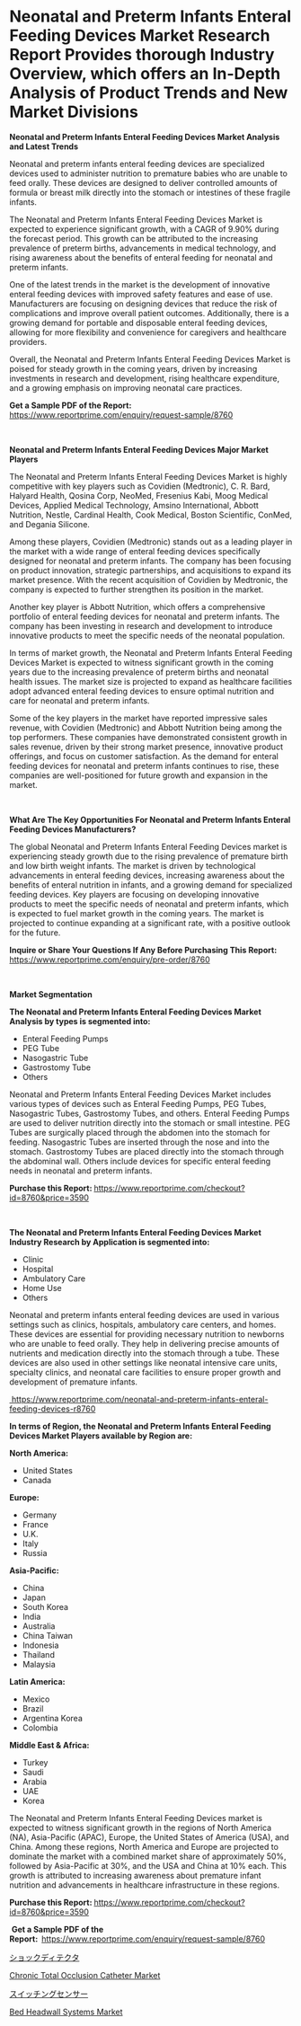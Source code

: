 <p><h1>Neonatal and Preterm Infants Enteral Feeding Devices Market Research Report Provides thorough Industry Overview, which offers an In-Depth Analysis of Product Trends and New Market Divisions</h1></p><p><strong>Neonatal and Preterm Infants Enteral Feeding Devices Market Analysis and Latest Trends</strong></p>
<p><p>Neonatal and preterm infants enteral feeding devices are specialized devices used to administer nutrition to premature babies who are unable to feed orally. These devices are designed to deliver controlled amounts of formula or breast milk directly into the stomach or intestines of these fragile infants.</p><p>The Neonatal and Preterm Infants Enteral Feeding Devices Market is expected to experience significant growth, with a CAGR of 9.90% during the forecast period. This growth can be attributed to the increasing prevalence of preterm births, advancements in medical technology, and rising awareness about the benefits of enteral feeding for neonatal and preterm infants.</p><p>One of the latest trends in the market is the development of innovative enteral feeding devices with improved safety features and ease of use. Manufacturers are focusing on designing devices that reduce the risk of complications and improve overall patient outcomes. Additionally, there is a growing demand for portable and disposable enteral feeding devices, allowing for more flexibility and convenience for caregivers and healthcare providers.</p><p>Overall, the Neonatal and Preterm Infants Enteral Feeding Devices Market is poised for steady growth in the coming years, driven by increasing investments in research and development, rising healthcare expenditure, and a growing emphasis on improving neonatal care practices.</p></p>
<p><strong>Get a Sample PDF of the Report:&nbsp;</strong> <a href="https://www.reportprime.com/enquiry/request-sample/8760">https://www.reportprime.com/enquiry/request-sample/8760</a></p>
<p>&nbsp;</p>
<p><strong>Neonatal and Preterm Infants Enteral Feeding Devices Major Market Players</strong></p>
<p><p>The Neonatal and Preterm Infants Enteral Feeding Devices Market is highly competitive with key players such as Covidien (Medtronic), C. R. Bard, Halyard Health, Qosina Corp, NeoMed, Fresenius Kabi, Moog Medical Devices, Applied Medical Technology, Amsino International, Abbott Nutrition, Nestle, Cardinal Health, Cook Medical, Boston Scientific, ConMed, and Degania Silicone.</p><p>Among these players, Covidien (Medtronic) stands out as a leading player in the market with a wide range of enteral feeding devices specifically designed for neonatal and preterm infants. The company has been focusing on product innovation, strategic partnerships, and acquisitions to expand its market presence. With the recent acquisition of Covidien by Medtronic, the company is expected to further strengthen its position in the market.</p><p>Another key player is Abbott Nutrition, which offers a comprehensive portfolio of enteral feeding devices for neonatal and preterm infants. The company has been investing in research and development to introduce innovative products to meet the specific needs of the neonatal population.</p><p>In terms of market growth, the Neonatal and Preterm Infants Enteral Feeding Devices Market is expected to witness significant growth in the coming years due to the increasing prevalence of preterm births and neonatal health issues. The market size is projected to expand as healthcare facilities adopt advanced enteral feeding devices to ensure optimal nutrition and care for neonatal and preterm infants.</p><p>Some of the key players in the market have reported impressive sales revenue, with Covidien (Medtronic) and Abbott Nutrition being among the top performers. These companies have demonstrated consistent growth in sales revenue, driven by their strong market presence, innovative product offerings, and focus on customer satisfaction. As the demand for enteral feeding devices for neonatal and preterm infants continues to rise, these companies are well-positioned for future growth and expansion in the market.</p></p>
<p>&nbsp;</p>
<p><strong>What Are The Key Opportunities For Neonatal and Preterm Infants Enteral Feeding Devices Manufacturers?</strong></p>
<p><p>The global Neonatal and Preterm Infants Enteral Feeding Devices market is experiencing steady growth due to the rising prevalence of premature birth and low birth weight infants. The market is driven by technological advancements in enteral feeding devices, increasing awareness about the benefits of enteral nutrition in infants, and a growing demand for specialized feeding devices. Key players are focusing on developing innovative products to meet the specific needs of neonatal and preterm infants, which is expected to fuel market growth in the coming years. The market is projected to continue expanding at a significant rate, with a positive outlook for the future.</p></p>
<p><strong>Inquire or Share Your Questions If Any Before Purchasing This Report:</strong> <a href="https://www.reportprime.com/enquiry/pre-order/8760">https://www.reportprime.com/enquiry/pre-order/8760</a></p>
<p>&nbsp;</p>
<p><strong>Market Segmentation</strong></p>
<p><strong>The Neonatal and Preterm Infants Enteral Feeding Devices Market Analysis by types is segmented into:</strong></p>
<p><ul><li>Enteral Feeding Pumps</li><li>PEG Tube</li><li>Nasogastric Tube</li><li>Gastrostomy Tube</li><li>Others</li></ul></p>
<p><p>Neonatal and Preterm Infants Enteral Feeding Devices Market includes various types of devices such as Enteral Feeding Pumps, PEG Tubes, Nasogastric Tubes, Gastrostomy Tubes, and others. Enteral Feeding Pumps are used to deliver nutrition directly into the stomach or small intestine. PEG Tubes are surgically placed through the abdomen into the stomach for feeding. Nasogastric Tubes are inserted through the nose and into the stomach. Gastrostomy Tubes are placed directly into the stomach through the abdominal wall. Others include devices for specific enteral feeding needs in neonatal and preterm infants.</p></p>
<p><strong>Purchase this Report:&nbsp;</strong><a href="https://www.reportprime.com/checkout?id=8760&price=3590">https://www.reportprime.com/checkout?id=8760&price=3590</a></p>
<p>&nbsp;</p>
<p><strong>The Neonatal and Preterm Infants Enteral Feeding Devices Market Industry Research by Application is segmented into:</strong></p>
<p><ul><li>Clinic</li><li>Hospital</li><li>Ambulatory Care</li><li>Home Use</li><li>Others</li></ul></p>
<p><p>Neonatal and preterm infants enteral feeding devices are used in various settings such as clinics, hospitals, ambulatory care centers, and homes. These devices are essential for providing necessary nutrition to newborns who are unable to feed orally. They help in delivering precise amounts of nutrients and medication directly into the stomach through a tube. These devices are also used in other settings like neonatal intensive care units, specialty clinics, and neonatal care facilities to ensure proper growth and development of premature infants.</p></p>
<p><a href="https://www.reportprime.com/neonatal-and-preterm-infants-enteral-feeding-devices-r8760">&nbsp;https://www.reportprime.com/neonatal-and-preterm-infants-enteral-feeding-devices-r8760</a></p>
<p><strong>In terms of Region, the Neonatal and Preterm Infants Enteral Feeding Devices Market Players available by Region are:</strong></p>
<p>
    <p> <strong> North America: </strong>
        <ul>
            <li>United States</li>
            <li>Canada</li>
        </ul>
        </p> 
    <p> <strong> Europe: </strong>
        <ul>
            <li>Germany</li>
            <li>France</li>
            <li>U.K.</li>
            <li>Italy</li>
            <li>Russia</li>
        </ul>
        </p> 
    <p> <strong> Asia-Pacific: </strong>
        <ul>
            <li>China</li>
            <li>Japan</li>
            <li>South Korea</li>
            <li>India</li>
            <li>Australia</li>
            <li>China Taiwan</li>
            <li>Indonesia</li>
            <li>Thailand</li>
            <li>Malaysia</li>
        </ul>
        </p> 
    <p> <strong> Latin America: </strong>
        <ul>
            <li>Mexico</li>
            <li>Brazil</li>
            <li>Argentina Korea</li>
            <li>Colombia</li>
        </ul>
        </p> 
    <p> <strong> Middle East & Africa: </strong>
        <ul>
            <li>Turkey</li>
            <li>Saudi</li>
            <li>Arabia</li>
            <li>UAE</li>
            <li>Korea</li>
        </ul>
    </p>
    </p>
<p><p>The Neonatal and Preterm Infants Enteral Feeding Devices market is expected to witness significant growth in the regions of North America (NA), Asia-Pacific (APAC), Europe, the United States of America (USA), and China. Among these regions, North America and Europe are projected to dominate the market with a combined market share of approximately 50%, followed by Asia-Pacific at 30%, and the USA and China at 10% each. This growth is attributed to increasing awareness about premature infant nutrition and advancements in healthcare infrastructure in these regions.</p></p>
<p><strong>Purchase this Report: </strong><a href="https://www.reportprime.com/checkout?id=8760&price=3590">https://www.reportprime.com/checkout?id=8760&price=3590</a></p>
<p>&nbsp;<strong>Get a Sample PDF of the Report:&nbsp;&nbsp;</strong><a href="https://www.reportprime.com/enquiry/request-sample/8760">https://www.reportprime.com/enquiry/request-sample/8760</a></p>
<p><strong></strong></p>
<p><p><a href="https://github.com/tanyaali3/Market-Research-Report-List-2/blob/main/333226276634.md">ショックディテクタ</a></p><p><a href="https://github.com/santosh758595/Market-Research-Report-List-5/blob/main/chronic-total-occlusion-catheter-market.md">Chronic Total Occlusion Catheter Market</a></p><p><a href="https://github.com/reliezer65/Market-Research-Report-List-2/blob/main/316629176604.md">スイッチングセンサー</a></p><p><a href="https://github.com/elizabethdagraca/Market-Research-Report-List-4/blob/main/bed-headwall-systems-market.md">Bed Headwall Systems Market</a></p></p>